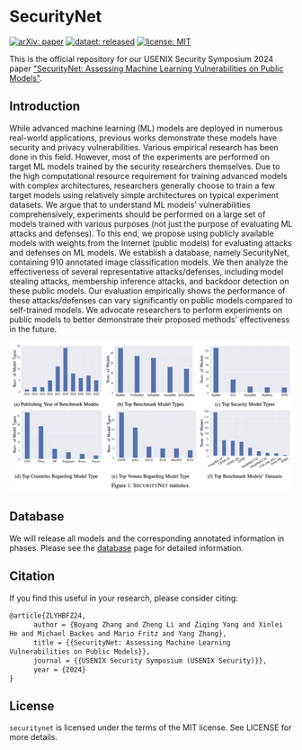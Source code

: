 # SecurityNet

[![arXiv: paper](https://img.shields.io/badge/arXiv-paper-red.svg)](https://arxiv.org/pdf/2310.12665.pdf)
[![dataet: released](https://img.shields.io/badge/dataset-released-green.svg)](https://github.com/TrustAIRLab/SecurityNet/tree/main/Database)
[![license: MIT](https://img.shields.io/badge/license-MIT-yellow.svg)](https://opensource.org/licenses/MIT)

This is the official repository for our USENIX Security Symposium 2024 paper ["SecurityNet: Assessing Machine Learning Vulnerabilities on Public Models"](https://www.usenix.org/conference/usenixsecurity24/presentation/zhang-boyang).

## Introduction  

While advanced machine learning (ML) models are deployed in numerous real-world applications, previous works demonstrate these models have security and privacy vulnerabilities.
Various empirical research has been done in this field.
However, most of the experiments are performed on target ML models trained by the security researchers themselves.
Due to the high computational resource requirement for training advanced models with complex architectures, researchers generally choose to train a few target models using relatively simple architectures on typical experiment datasets.
We argue that to understand ML models' vulnerabilities comprehensively, experiments should be performed on a large set of models trained with various purposes (not just the purpose of evaluating ML attacks and defenses).
To this end, we propose using publicly available models with weights from the Internet (public models) for evaluating attacks and defenses on ML models.
We establish a database, namely SecurityNet, containing 910 annotated image classification models.
We then analyze the effectiveness of several representative attacks/defenses, including model stealing attacks, membership inference attacks, and backdoor detection on these public models.
Our evaluation empirically shows the performance of these attacks/defenses can vary significantly on public models compared to self-trained models.
We advocate researchers to perform experiments on public models to better demonstrate their proposed methods' effectiveness in the future.

![SecurityNet Statistics](./figures/SecurityNet.png)

## Database

We will release all models and the corresponding annotated information in phases. Please see the [database](https://github.com/TrustAIRLab/SecurityNet/tree/main/Database) page for detailed information. 

## Citation
If you find this useful in your research, please consider citing:

```
@article{ZLYHBFZ24,
      author = {Boyang Zhang and Zheng Li and Ziqing Yang and Xinlei He and Michael Backes and Mario Fritz and Yang Zhang},
      title = {{SecurityNet: Assessing Machine Learning Vulnerabilities on Public Models}},
      journal = {{USENIX Security Symposium (USENIX Security)}},
      year = {2024}
}
```

## License
`securitynet` is licensed under the terms of the MIT license. See LICENSE for more details.
